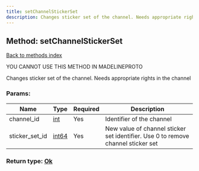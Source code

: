 ```yaml
---
title: setChannelStickerSet
description: Changes sticker set of the channel. Needs appropriate rights in the channel
---
```

## Method: setChannelStickerSet  
[Back to methods index](index.md)


YOU CANNOT USE THIS METHOD IN MADELINEPROTO


Changes sticker set of the channel. Needs appropriate rights in the channel

### Params:

| Name     |    Type       | Required | Description |
|----------|---------------|----------|-------------|
|channel\_id|[int](../types/int.md) | Yes|Identifier of the channel|
|sticker\_set\_id|[int64](../constructors/int64.md) | Yes|New value of channel sticker set identifier. Use 0 to remove channel sticker set|


### Return type: [Ok](../types/Ok.md)

